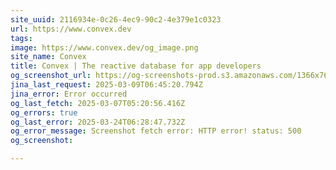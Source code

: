 ```yaml
---
site_uuid: 2116934e-0c26-4ec9-90c2-4e379e1c0323
url: https://www.convex.dev
tags: 
image: https://www.convex.dev/og_image.png
site_name: Convex
title: Convex | The reactive database for app developers
og_screenshot_url: https://og-screenshots-prod.s3.amazonaws.com/1366x768/80/false/ddc1c63c17b11fbe11420a84af89f42c6bd9678fe41dc10c6d93f6a8294fd243.jpeg
jina_last_request: 2025-03-09T06:45:20.794Z
jina_error: Error occurred
og_last_fetch: 2025-03-07T05:20:56.416Z
og_errors: true
og_last_error: 2025-03-24T06:28:47.732Z
og_error_message: Screenshot fetch error: HTTP error! status: 500
og_screenshot: 

---
```


